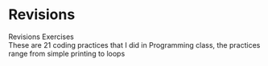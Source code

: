 # Revisions
Revisions Exercises\
These are 21 coding practices that I did in Programming class, the practices range from simple printing to loops
